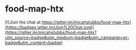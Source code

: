 # food-map-htx

[![Join the chat at https://gitter.im/micahstubbs/food-map-htx](https://badges.gitter.im/Join%20Chat.svg)](https://gitter.im/micahstubbs/food-map-htx?utm_source=badge&utm_medium=badge&utm_campaign=pr-badge&utm_content=badge)
